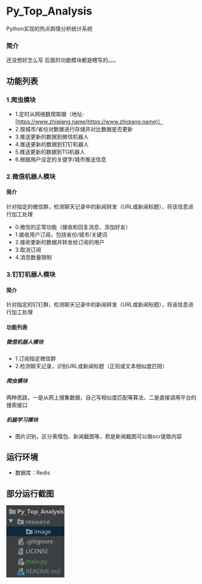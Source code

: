 # Py_Top_Analysis
Python实现的热点舆情分析统计系统

### 简介

还没想好怎么写
后面的功能模块都是瞎写的。。。

## 功能列表

### 1.爬虫模块

- 1.定时从网络数爬取据（地址:[https://www.zhiqiang.name(https://www.zhiqiang.name)）
- 2.按城市/省份对数据进行存储并对比数据是否更新
- 3.推送更新的数据到微信机器人
- 4.推送更新的数据到钉钉机器人
- 5.推送更新的数据到TG机器人
- 6.根据用户设定的关键字/城市推送信息

### 2.微信机器人模块
#### 简介

针对指定的微信群，检测聊天记录中的新闻转发（URL或新闻标题），将该信息进行加工处理

- 0.微信的正常功能（接收和回复消息、添加好友）
- 1.接收用户订阅，包括省份/城市/关键词
- 2.接收更新的数据并转发给订阅的用户
- 3.取消订阅
- 4.消息数量限制

### 3.钉钉机器人模块

#### 简介

针对指定的钉钉群，检测聊天记录中的新闻转发（URL或新闻标题），将该信息进行加工处理

#### 功能列表

##### 微信机器人模块

- 1.订阅指定微信群
- 2.检测聊天记录，识别URL或新闻标题（正则或文本相似度匹陪）

##### 爬虫模块

两种思路，一是从网上搜集数据，自己写相似度匹配等算法，二是直接调用平台的搜索接口



##### 机器学习模块

- 图片识别，区分表情包、新闻截图等，若是新闻截图可以做ocr提取内容


## 运行环境

- 数据库：Redis

## 部分运行截图

![](./resource/image/DirTree.png)
